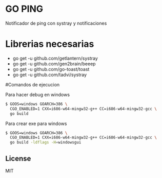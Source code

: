 # GO PING

Notificador de ping con systray y notificaciones

# Librerias necesarias

- go get -u github.com/getlantern/systray
- go get -u github.com/gen2brain/beeep
- go get -u github.com/go-toast/toast
- go get -u github.com/tadvi/systray

#Comandos de ejecucion

Para hacer debug en windows

```sh
$ GOOS=windows GOARCH=386 \
  CGO_ENABLED=1 CXX=i686-w64-mingw32-g++ CC=i686-w64-mingw32-gcc \
  go build
```

Para crear exe para windows

```sh
$ GOOS=windows GOARCH=386 \
  CGO_ENABLED=1 CXX=i686-w64-mingw32-g++ CC=i686-w64-mingw32-gcc \
  go build -ldflags -H=windowsgui
```



License
----

MIT
